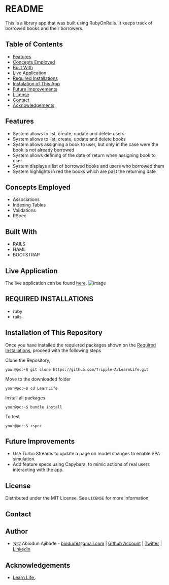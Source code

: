 # README

This is a library app that was built using RubyOnRails. It keeps track of borrowed books and their borrowers. 
## Table of Contents

* [Features](#features)
* [Concepts Employed](#concepts-employed)
* [Built With](#built-with)
* [Live Application](#live-application)
* [Required Installations](#required-installations)
* [Instalation of This App](#instalation)
* [Future Improvements](#future-improvements)
* [License](#license)
* [Contact](#contact)
* [Acknowledgements](#acknowledgements)


<!-- features -->
## Features
* System allows to list, create, update and delete users
* System allows to list, create, update and delete books
* System allows assigning a book to user, but only in the case were the book is not already borrowed
* System allows defining of the date of return when assigning book to user
* System displays a list of borrowed books and users who borrowed them
* System highlights in red the books which are past the returning date

<!-- concepts employed -->
## Concepts Employed
* Associations
* Indexing Tables
* Validations
* RSpec

<!-- BUILT WITH -->
## Built With
* RAILS
* HAML
* BOOTSTRAP

<!-- Live application -->
## Live Application
The live application can be found [here](https://learn-life.herokuapp.com).
![image](https://user-images.githubusercontent.com/52589264/126914527-ca320cee-4ef6-4153-87c0-cf245b72eead.png)



<!-- REQUIRED INSTALLATION -->
## REQUIRED INSTALLATIONS
* ruby
* rails

<!-- INSTALLATION -->
## Installation of This Repository

Once you have installed the requiered packages shown on the [Required Installations](#required-installations), proceed with the following steps

Clone the Repository,

```Shell
your@pc:~$ git clone https://github.com/Tripple-A/LearnLife.git
```

Move to the downloaded folder

```Shell
your@pc:~$ cd LearnLife
```

Install all packages

```Shell
your@pc:~$ bundle install
```

To test

```Shell
your@pc:~$ rspec
```


<!-- FUTURE IMPROVEMENTS -->
## Future Improvements
* Use Turbo Streams to update a page on model changes to enable SPA simulation.
* Add feature specs using Capybara, to mimic actions of real users interacting with the app.

## License

Distributed under the MIT License. See `LICENSE` for more information.

<!-- CONTACT -->
## Contact
## Author
* 🇳🇬  Abiodun Ajibade - biodun9@gmail.com | [Github Account](https://github.com/Tripple-A) | [Twitter](https://twitter.com/AbiodunAjibade3) | [Linkedin](https://linkedin.com/in/abiodun-ajibade)


<!-- ACKNOWLEDGEMENTS -->
## Acknowledgements

* <a href="https://learnlife.com"> Learn Life </a>  .


